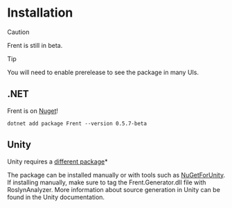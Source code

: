 # Installation

> [!CAUTION]
> Frent is still in beta.

> [!TIP]
> You will need to enable prerelease to see the package in many UIs.

## .NET

Frent is on [Nuget](https://www.nuget.org/packages/Frent/)!

```pwsh
dotnet add package Frent --version 0.5.7-beta
```

## Unity

Unity requires a [different package](https://www.nuget.org/packages/Frent.Unity)*

The package can be installed manually or with tools such as [NuGetForUnity](https://github.com/GlitchEnzo/NuGetForUnity). If installing manually, make sure to tag the Frent.Generator.dll file with RoslynAnalyzer. More information about source generation in Unity can be found in the Unity documentation.